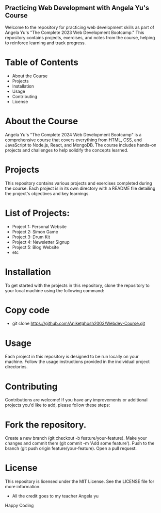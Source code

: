 ## Practicing Web Development with Angela Yu's Course
Welcome to the repository for practicing web development skills as part of Angela Yu's "The Complete 2023 Web Development Bootcamp." This repository contains projects, exercises, and notes from the course, helping to reinforce learning and track progress.

# Table of Contents
- About the Course
- Projects
- Installation
- Usage
- Contributing
- License
# About the Course
Angela Yu's "The Complete 2024 Web Development Bootcamp" is a comprehensive course that covers everything from HTML, CSS, and JavaScript to Node.js, React, and MongoDB. The course includes hands-on projects and challenges to help solidify the concepts learned.

# Projects
This repository contains various projects and exercises completed during the course. Each project is in its own directory with a README file detailing the project's objectives and key learnings.

# List of Projects:
- Project 1: Personal Website
- Project 2: Simon Game
- Project 3: Drum Kit
- Project 4: Newsletter Signup
- Project 5: Blog Website
- etc
# Installation
To get started with the projects in this repository, clone the repository to your local machine using the following command:

# Copy code
- git clone https://github.com/Aniketghosh2003/Webdev-Course.git

# Usage
Each project in this repository is designed to be run locally on your machine. Follow the usage instructions provided in the individual project directories.

# Contributing
Contributions are welcome! If you have any improvements or additional projects you'd like to add, please follow these steps:

# Fork the repository.
Create a new branch (git checkout -b feature/your-feature).
Make your changes and commit them (git commit -m 'Add some feature').
Push to the branch (git push origin feature/your-feature).
Open a pull request.
# License
This repository is licensed under the MIT License. See the LICENSE file for more information.

- All the credit goes to my teacher Angela yu

Happy Coding 
